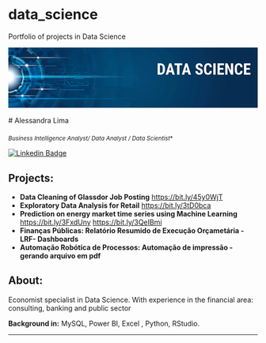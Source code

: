 # data_science
Portfolio of projects in Data Science
<p align="center">
  <img src="banner.png" >
</p>
# Alessandra Lima

<sub>*Business Intelligence Analyst/ Data Analyst / Data Scientist** </sub>

<div align="left">
  
  [![Linkedin Badge](https://img.shields.io/badge/LinkedIn-0077B5?style=flat-square&logo=Linkedin&logoColor=white&link=https://www.linkedin.com/in/alessandranerylima/)](https://www.linkedin.com/in/alessandranerylima/)
 
  
</div>



## Projects:

* **Data Cleaning of Glassdor Job Posting** https://bit.ly/45y0WjT
* **Exploratory Data Analysis for Retail** https://bit.ly/3tD0bca
* **Prediction on energy market time series using Machine Learning** https://bit.ly/3FxdUny https://bit.ly/3QeIBmi
* **Finanças Públicas: Relatório Resumido de Execução Orçametária -LRF- Dashboards**
* **Automação Robótica de Processos: Automação de impressão - gerando arquivo em pdf** 

## About:

Economist specialist in Data Science. With experience in the financial area: consulting, banking and public sector

**Background in:** MySQL, Power BI, Excel , Python, RStudio.

---
